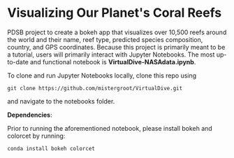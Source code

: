 # Visualizing Our Planet's Coral Reefs

PDSB project to create a bokeh app that visualizes over 10,500 reefs around the world and their name, reef type, predicted species composition, country, and GPS coordinates. Because this project is primarily meant to be a tutorial, users will primarily interact with Jupyter Notebooks. The most up-to-date and functional notebook is **VirtualDive-NASAdata.ipynb**.

To clone and run Jupyter Notebooks locally, clone this repo using

`git clone https://github.com/mistergroot/VirtualDive.git`

and navigate to the notebooks folder.

**Dependencies**:

Prior to running the aforementioned notebook, please install bokeh and colorcet by running:

`conda install bokeh colorcet`